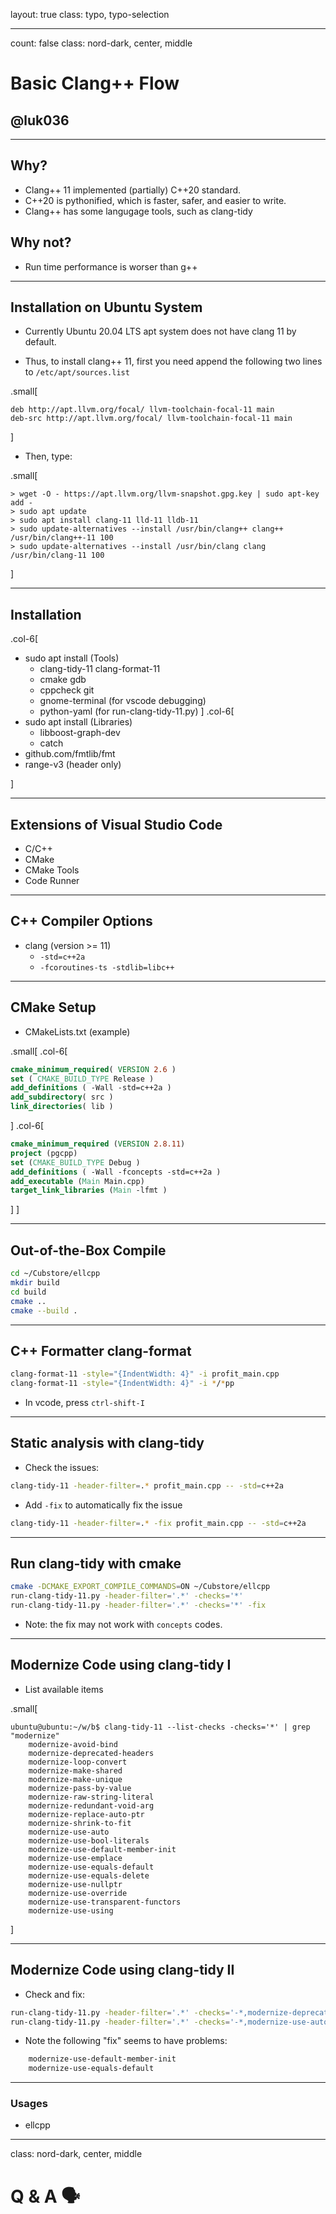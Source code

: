 layout: true
class: typo, typo-selection

---

count: false
class: nord-dark, center, middle

# Basic Clang++ Flow

## @luk036

---

## Why?

- Clang++ 11 implemented (partially) C++20 standard.
- C++20 is pythonified, which is faster, safer, and easier to write.
- Clang++ has some langugage tools, such as clang-tidy

## Why not?

- Run time performance is worser than g++

---

## Installation on Ubuntu System

- Currently Ubuntu 20.04 LTS apt system does not have clang 11 by default.

- Thus, to install clang++ 11, first you need append the following two lines to `/etc/apt/sources.list`

.small[
```
deb http://apt.llvm.org/focal/ llvm-toolchain-focal-11 main
deb-src http://apt.llvm.org/focal/ llvm-toolchain-focal-11 main
```
]

- Then, type:

.small[
```terminal
> wget -O - https://apt.llvm.org/llvm-snapshot.gpg.key | sudo apt-key add -
> sudo apt update
> sudo apt install clang-11 lld-11 lldb-11 
> sudo update-alternatives --install /usr/bin/clang++ clang++ /usr/bin/clang++-11 100
> sudo update-alternatives --install /usr/bin/clang clang /usr/bin/clang-11 100
```
]

---

## Installation

.col-6[

- sudo apt install (Tools)
    - clang-tidy-11 clang-format-11
    - cmake gdb
    - cppcheck git
    - gnome-terminal (for vscode debugging)
    - python-yaml (for run-clang-tidy-11.py) 
]
.col-6[
- sudo apt install (Libraries)
    - libboost-graph-dev
    - catch
- github.com/fmtlib/fmt
- range-v3 (header only)

]

---

## Extensions of Visual Studio Code

- C/C++
- CMake
- CMake Tools
- Code Runner

---

## C++ Compiler Options

- clang (version >= 11)
  - `-std=c++2a`
  - `-fcoroutines-ts -stdlib=libc++`

---

## CMake Setup

- CMakeLists.txt (example)

.small[
.col-6[

```cmake
cmake_minimum_required( VERSION 2.6 )
set ( CMAKE_BUILD_TYPE Release )
add_definitions ( -Wall -std=c++2a )
add_subdirectory( src )
link_directories( lib )
```

]
.col-6[

```cmake
cmake_minimum_required (VERSION 2.8.11)
project (pgcpp)
set (CMAKE_BUILD_TYPE Debug )
add_definitions ( -Wall -fconcepts -std=c++2a )
add_executable (Main Main.cpp)
target_link_libraries (Main -lfmt )
```

]
]

---

## Out-of-the-Box Compile

```bash
cd ~/Cubstore/ellcpp
mkdir build
cd build
cmake ..
cmake --build .
```

---

## C++ Formatter clang-format

```bash
clang-format-11 -style="{IndentWidth: 4}" -i profit_main.cpp
clang-format-11 -style="{IndentWidth: 4}" -i */*pp
```

- In vcode, press `ctrl-shift-I`

---

## Static analysis with clang-tidy

- Check the issues:

```bash
clang-tidy-11 -header-filter=.* profit_main.cpp -- -std=c++2a
```

- Add `-fix` to automatically fix the issue

```bash
clang-tidy-11 -header-filter=.* -fix profit_main.cpp -- -std=c++2a
```

---

## Run clang-tidy with cmake

```bash
cmake -DCMAKE_EXPORT_COMPILE_COMMANDS=ON ~/Cubstore/ellcpp
run-clang-tidy-11.py -header-filter='.*' -checks='*'
run-clang-tidy-11.py -header-filter='.*' -checks='*' -fix
```

- Note: the fix may not work with `concepts` codes.

---

## Modernize Code using clang-tidy I

- List available items

.small[
```terminal
ubuntu@ubuntu:~/w/b$ clang-tidy-11 --list-checks -checks='*' | grep "modernize"
    modernize-avoid-bind
    modernize-deprecated-headers
    modernize-loop-convert
    modernize-make-shared
    modernize-make-unique
    modernize-pass-by-value
    modernize-raw-string-literal
    modernize-redundant-void-arg
    modernize-replace-auto-ptr
    modernize-shrink-to-fit
    modernize-use-auto
    modernize-use-bool-literals
    modernize-use-default-member-init
    modernize-use-emplace
    modernize-use-equals-default
    modernize-use-equals-delete
    modernize-use-nullptr
    modernize-use-override
    modernize-use-transparent-functors
    modernize-use-using
```
]

---

## Modernize Code using clang-tidy II

- Check and fix:

```bash
run-clang-tidy-11.py -header-filter='.*' -checks='-*,modernize-deprecated-headers'
run-clang-tidy-11.py -header-filter='.*' -checks='-*,modernize-use-auto' -fix
```

- Note the following "fix" seems to have problems:

```bash
    modernize-use-default-member-init
    modernize-use-equals-default
```

---

### Usages

- ellcpp

---

class: nord-dark, center, middle

# Q & A 🗣️
